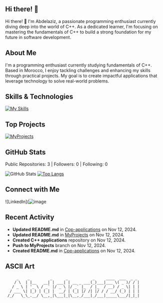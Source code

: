 ## Hi there! 👋

Hi there! 👋 I'm Abdelaziz, a passionate programming enthusiast currently diving deep into the world of C++. As a dedicated learner, I'm focusing on mastering the fundamentals of C++ to build a strong foundation for my future in software development.

## About Me

I'm a programming enthusiast currently studying fundamentals of C++. Based in Morocco, I enjoy tackling challenges and enhancing my skills through practical projects. My goal is to create impactful applications that leverage technology to solve real-world problems.

## Skills & Technologies

[![My Skills](https://skillicons.dev/icons?i=cpp,c,git,github,linux&perline=8)](https://skillicons.dev)

## Top Projects

[![MyProjects](https://github-readme-stats.vercel.app/api/pin/?username=Abdelaziz2811&repo=MyProjects&theme=dark)](https://github.com/Abdelaziz2811/MyProjects)

## GitHub Stats
Public Repositories: 3 | Followers: 0 | Following: 0 

![GitHub Stats](https://github-readme-stats.vercel.app/api?username=Abdelaziz2811&show_icons=true&theme=radical)
[![Top Langs](https://github-readme-stats.vercel.app/api/top-langs/?username=Abdelaziz2811&layout=compact&theme=dark)](https://github.com/anuraghazra/github-readme-stats)

## Connect with Me
![LinkedIn](![image](https://github.com/user-attachments/assets/663349a3-e1c4-4aca-8b5e-7fb731ca21a0)

## Recent Activity

- **Updated README.md** in [Cpp-applications](https://github.com/Abdelaziz2811/Cpp-applications) on Nov 12, 2024.
- **Updated README.md** in [MyProjects](https://github.com/Abdelaziz2811/MyProjects) on Nov 12, 2024.
- **Created C++ applications** repository on Nov 12, 2024.
- **Push to MyProjects** branch on Nov 12, 2024.
- **Created README.md** in [Cpp-applications](https://github.com/Abdelaziz2811/Cpp-applications) on Nov 12, 2024.

## ASCII Art

```
     _    _         _      _           _     ____  ___  _ _ 
    / \  | |__   __| | ___| | __ _ ___(_)___|___ \( _ )/ / |
   / _ \ | '_ \ / _` |/ _ \ |/ _` |_  / |_  / __) / _ \| | |
  / ___ \| |_) | (_| |  __/ | (_| |/ /| |/ / / __/ (_) | | |
 /_/   \_\_.__/ \__,_|\___|_|\__,_/___|_/___|_____\___/|_|_|
                                                            
```

